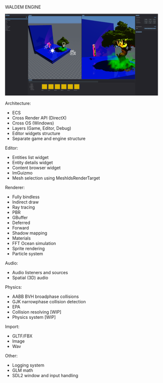 WALDEM ENGINE

![alt text](https://raw.githubusercontent.com/JoymanGD/Waldem/refs/heads/master/img.png "Waldem Engine screenshot")

Architecture:
* ECS
* Cross Render API (DirectX)
* Cross OS (Windows)
* Layers (Game, Editor, Debug)
* Editor widgets structure
* Separate game and engine structure

Editor:
* Entities list widget
* Entity details widget
* Content browser widget
* ImGuizmo
* Mesh selection using MeshIdsRenderTarget

Renderer:
* Fully bindless
* Indirect draw
* Ray tracing
* PBR
* GBuffer
* Deferred
* Forward
* Shadow mapping
* Materials
* FFT Ocean simulation
* Sprite rendering
* Particle system

Audio:
* Audio listeners and sources
* Spatial (3D) audio

Physics:
* AABB BVH broadphase collisions
* GJK narrowphase collision detection
* EPA
* Collision resolving [WIP]
* Physics system [WIP]

Import:
* GLTF/FBX
* Image
* Wav

Other:
* Logging system
* GLM math
* SDL2 window and input handling
